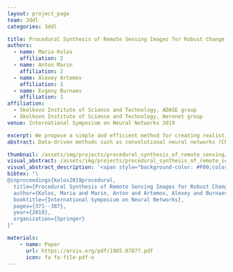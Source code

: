 ```yaml
---
layout: project_page
team: 3ddl
categories: 3ddl

title: Procedural Synthesis of Remote Sensing Images for Robust Change Detection with Neural Networks
authors:
  - name: Maria Kolos
    affiliation: 2
  - name: Anton Marin
    affiliation: 2
  - name: Alexey Artemov
    affiliation: 1
  - name: Evgeny Burnaev
    affiliation: 1
affiliation:
  - Skolkovo Institute of Science and Technology, ADASE group
  - Skolkovo Institute of Science and Technology, Aeronet group
venue: International Symposium on Neural Networks 2019

excerpt: We propose a simple and efficient method for creating realistic targeted synthetic datasets in the remote sensing domain, leveraging the opportunities offered by game development engines. Our evaluations demonstrate that our pipeline helps to improve the performance and convergence of deep learning models when the amount of real-world data is severely limited.
abstract: Data-driven methods such as convolutional neural networks (CNNs) are known to deliver state-of-the-art performance on image recognition tasks when the training data are abundant. However, in some instances, such as change detection in remote sensing images, annotated data cannot be obtained in sufficient quantities. In this work, we propose a simple and efficient method for creating realistic targeted synthetic datasets in the remote sensing domain, leveraging the opportunities offered by game development engines. We provide a description of the pipeline for procedural geometry generation and rendering as well as an evaluation of the efficiency of produced datasets in a change detection scenario. Our evaluations demonstrate that our pipeline helps to improve the performance and convergence of deep learning models when the amount of real-world data is severely limited.

thumbnail: /assets/img/projects/procedural_synthesis_of_remote_sensing/thumbnail.jpg
visual_abstract: /assets/img/projects/procedural_synthesis_of_remote_sensing/teaser-pic.jpg
visual_abstract_description: '<span style="background-color: #F00;color: #FFF">Somebody fill this with description of the figure above</span>'
bibtex: "\
@inproceedings{kolos2019procedural,
  title={Procedural Synthesis of Remote Sensing Images for Robust Change Detection with Neural Networks},
  author={Kolos, Maria and Marin, Anton and Artemov, Alexey and Burnaev, Evgeny},
  booktitle={International Symposium on Neural Networks},
  pages={371--387},
  year={2019},
  organization={Springer}
}"

materials:
    - name: Paper
      url: https://arxiv.org/pdf/1905.07877.pdf
      icon: fa fa-file-pdf-o
---
```

